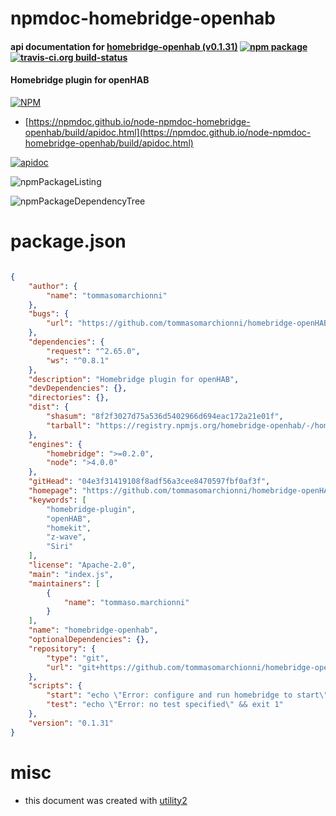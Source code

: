 # npmdoc-homebridge-openhab

#### api documentation for  [homebridge-openhab (v0.1.31)](https://github.com/tommasomarchionni/homebridge-openHAB#readme)  [![npm package](https://img.shields.io/npm/v/npmdoc-homebridge-openhab.svg?style=flat-square)](https://www.npmjs.org/package/npmdoc-homebridge-openhab) [![travis-ci.org build-status](https://api.travis-ci.org/npmdoc/node-npmdoc-homebridge-openhab.svg)](https://travis-ci.org/npmdoc/node-npmdoc-homebridge-openhab)

#### Homebridge plugin for openHAB

[![NPM](https://nodei.co/npm/homebridge-openhab.png?downloads=true&downloadRank=true&stars=true)](https://www.npmjs.com/package/homebridge-openhab)

- [https://npmdoc.github.io/node-npmdoc-homebridge-openhab/build/apidoc.html](https://npmdoc.github.io/node-npmdoc-homebridge-openhab/build/apidoc.html)

[![apidoc](https://npmdoc.github.io/node-npmdoc-homebridge-openhab/build/screenCapture.buildCi.browser.%252Ftmp%252Fbuild%252Fapidoc.html.png)](https://npmdoc.github.io/node-npmdoc-homebridge-openhab/build/apidoc.html)

![npmPackageListing](https://npmdoc.github.io/node-npmdoc-homebridge-openhab/build/screenCapture.npmPackageListing.svg)

![npmPackageDependencyTree](https://npmdoc.github.io/node-npmdoc-homebridge-openhab/build/screenCapture.npmPackageDependencyTree.svg)



# package.json

```json

{
    "author": {
        "name": "tommasomarchionni"
    },
    "bugs": {
        "url": "https://github.com/tommasomarchionni/homebridge-openHAB/issues"
    },
    "dependencies": {
        "request": "^2.65.0",
        "ws": "^0.8.1"
    },
    "description": "Homebridge plugin for openHAB",
    "devDependencies": {},
    "directories": {},
    "dist": {
        "shasum": "8f2f3027d75a536d5402966d694eac172a21e01f",
        "tarball": "https://registry.npmjs.org/homebridge-openhab/-/homebridge-openhab-0.1.31.tgz"
    },
    "engines": {
        "homebridge": ">=0.2.0",
        "node": ">4.0.0"
    },
    "gitHead": "04e3f31419108f8adf56a3cee8470597fbf0af3f",
    "homepage": "https://github.com/tommasomarchionni/homebridge-openHAB#readme",
    "keywords": [
        "homebridge-plugin",
        "openHAB",
        "homekit",
        "z-wave",
        "Siri"
    ],
    "license": "Apache-2.0",
    "main": "index.js",
    "maintainers": [
        {
            "name": "tommaso.marchionni"
        }
    ],
    "name": "homebridge-openhab",
    "optionalDependencies": {},
    "repository": {
        "type": "git",
        "url": "git+https://github.com/tommasomarchionni/homebridge-openHAB.git"
    },
    "scripts": {
        "start": "echo \"Error: configure and run homebridge to start\" && exit 1",
        "test": "echo \"Error: no test specified\" && exit 1"
    },
    "version": "0.1.31"
}
```



# misc
- this document was created with [utility2](https://github.com/kaizhu256/node-utility2)
